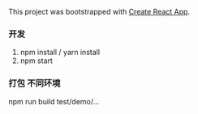 This project was bootstrapped with [Create React App](https://github.com/facebookincubator/create-react-app).
### 开发
1. npm install / yarn install
2. npm start

### 打包 不同环境
npm run build test/demo/...
